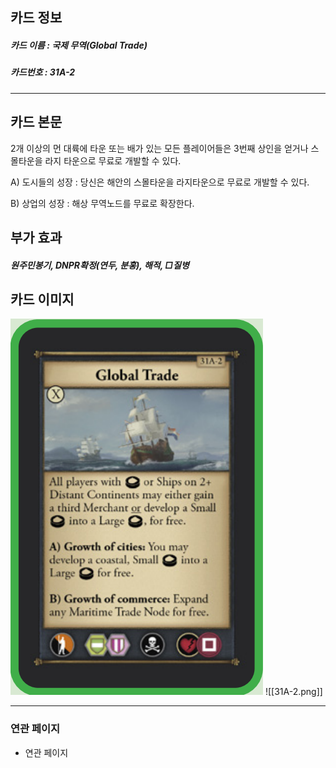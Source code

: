 ## 카드 정보
##### 카드 이름 : 국제 무역(Global Trade)
##### 카드번호 : 31A-2
---
## 카드 본문

2개 이상의 먼 대륙에 타운 또는 배가 있는 모든 플레이어들은 3번째 상인을 얻거나 스몰타운을 라지 타운으로 무료로 개발할 수 있다.

A) 도시들의 성장 : 당신은 해안의 스몰타운을 라지타운으로 무료로 개발할 수 있다.

B) 상업의 성장 : 해상 무역노드를 무료로 확장한다.

## 부가 효과
##### 원주민봉기, DNPR확정(연두, 분홍), 해적, □질병 

## 카드 이미지
<img src="\Assets\31A-2.png"/>
![[31A-2.png]]

--- 

### 연관 페이지
- 연관 페이지
